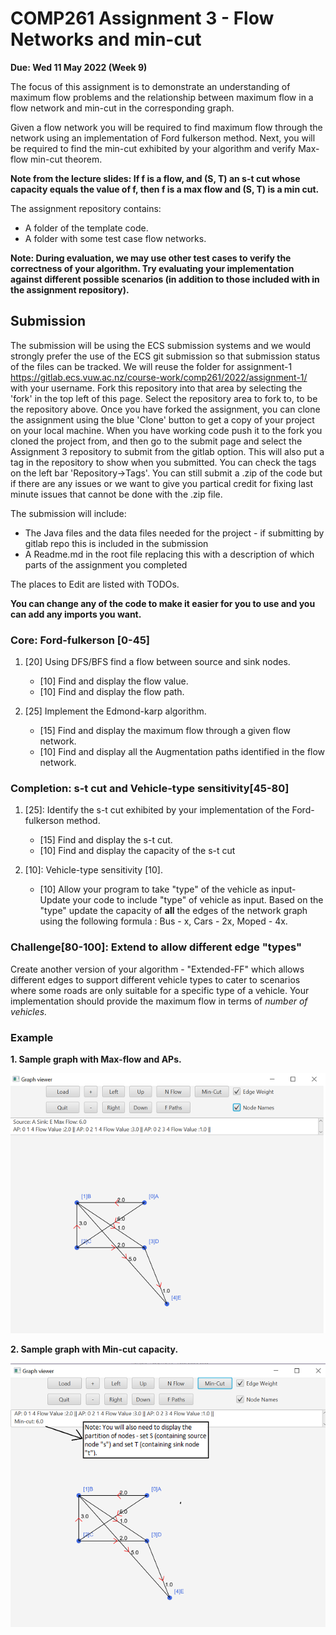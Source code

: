 # COMP261 Assignment 3 - Flow Networks and min-cut 

**Due: Wed 11 May 2022 (Week 9)**

The focus of this assignment is to demonstrate an understanding of maximum flow problems and the relationship between maximum flow in a flow network and min-cut in the corresponding graph. 

Given a flow network you will be required to find maximum flow through the network using an implementation of Ford fulkerson method. Next, you will be required to find the min-cut exhibited by your algorithm and verify Max-flow min-cut theorem. 

**Note from the lecture slides: If f is a flow, and (S, T) an s-t cut whose capacity equals the value of f, then f is a max flow and (S, T) is a min cut.**

The assignment repository contains:
* A folder of the template code.
* A folder with some test case flow networks. 

**Note: During evaluation, we may use other test cases to verify the correctness of your algorithm. Try evaluating your implementation against different possible scenarios (in addition to those included with in the assignment repository).**

## Submission
The submission will be using the ECS submission systems and we would strongly prefer the use of the ECS git submission so that submission status of the files can be tracked. We will reuse the folder for assignment-1 https://gitlab.ecs.vuw.ac.nz/course-work/comp261/2022/assignment-1/<username> with your username.  Fork this repository into that area by selecting the 'fork' in the top left of this page. Select the repository area to fork to, to be the repository above. Once you have forked the assignment, you can clone the assignment using the blue 'Clone' button to get a copy of your project on your local machine. When you have working code push it to the fork you cloned the project from, and then go to the submit page and select the Assignment 3 repository to submit from the gitlab option.  This will also put a tag in the repository to show when you submitted.  You can check the tags on the left bar 'Repository->Tags'.  You can still submit a .zip of the code but if there are any issues or we want to give you partical credit for fixing last minute issues that cannot be done with the .zip file.

The submission will include:
* The Java files and the data files needed for the project - if submitting by gitlab repo this is included in the submission
* A Readme.md in the root file replacing this with a description of which parts of the assignment you completed
  
The places to Edit are listed with TODOs.  

**You can change any of the code to make it easier for you to use and you can add any imports you want.**


### Core: Ford-fulkerson [0-45]
1. [20] Using DFS/BFS find a flow between source and sink nodes.
    - [10] Find and display the flow value.
    - [10] Find and display the flow path.

2. [25] Implement the Edmond-karp algorithm.
	- [15] Find and display the maximum flow through a given flow network.
	- [10] Find and display all the Augmentation paths identified in the flow network. 


### Completion: s-t cut and Vehicle-type sensitivity[45-80]
1. [25]: Identify the s-t cut exhibited by your implementation of the Ford-fulkerson method.
	- [15] Find and display the s-t cut.
	- [10] Find and display the capacity of the s-t cut
        
2. [10]: Vehicle-type sensitivity [10].
    - [10] Allow your program to take "type" of the vehicle as input- Update your code to include "type" of vehicle as input. 
Based on the "type" update the capacity of **all** the edges of the network graph using the following formula : Bus - x, Cars - 2x, Moped - 4x.

	
### Challenge[80-100]: Extend to allow different edge "types"
Create another version of your algorithm - "Extended-FF" which allows different edges to support different vehicle types to cater to scenarios where some roads are only suitable for a specific type of a vehicle. 
Your implementation should provide the maximum flow in terms of _number of vehicles._

### Example
 **1. Sample graph with Max-flow and APs.**

![Example Graph](/images/Example%20Graph.png)

**2. Sample graph with Min-cut capacity.**

![Min-cut](/images/Min-cut.png)
